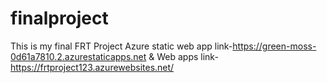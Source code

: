 # finalproject
This is my final FRT Project
Azure static web app link-https://green-moss-0d61a7810.2.azurestaticapps.net
& Web apps link-https://frtproject123.azurewebsites.net/
